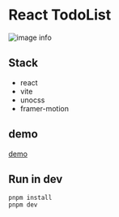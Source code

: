 # React TodoList

![image info](./src/assets/product.heic)

## Stack

- react
- vite
- unocss
- framer-motion

## demo

<a href="https://fizztodolist.vercel.app">demo</a>

## Run in dev

```
pnpm install
pnpm dev
```

